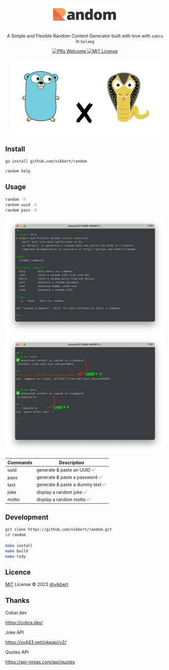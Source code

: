 <div align="center">
    <img src="https://raw.githubusercontent.com/vikbert/random/main/assets/logo.jpg" width="220px" alt="random"/>
    <p>A Simple and Flexible Random Content Generator built with love with <code>cobra</code> in <code>Golang</code></p>
</div>

<p align="center">
    <a href="#">
        <img src="https://img.shields.io/badge/PRs-Welcome-brightgreen.svg?style=flat-square" alt="PRs Welcome"/>
    </a>
    <a href="#">
        <img src="https://img.shields.io/badge/License-MIT-brightgreen.svg?style=flat-square" alt="MIT License"/>
    </a>
</p>

<div align="center">
    <img src="https://raw.githubusercontent.com/vikbert/random/main/assets/gocobra.png" width="480px" alt="random"/>
</div>


## Install

```bash
go install github.com/vikbert/random
```

```bash
random help
```

## Usage

```bash
random -h
random uuid -h
random pass -h
```

![](assets/help.png)
![](assets/usage.png)


| Commands  | Description |
|---|---|
| uuid  | generate & paste an UUID ✅ |
| pass | generate & paste a password ✅ |
| text  |  generate & paste a dummy text ✅ |
| joke  |  display a random joke ✅ |
| motto  |  display a random motto ✅ |

## Development

```bash
git clone https://github.com/vikbert/random.git
cd random

make install
make build
make tidy
```

## Licence

[MIT](./LICENSE) License © 2023 [@vikbert](https://vikbert.github.io/)


## Thanks

Cobar.dev

https://cobra.dev/

Joke API

https://sv443.net/jokeapi/v2/

Quotes API

https://api-ninjas.com/api/quotes
